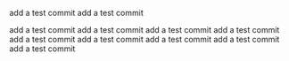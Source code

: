 add a test commit
add a test commit


add a test commit
add a test commit
add a test commit
add a test commit
add a test commit
add a test commit
add a test commit
add a test commit
add a test commit
